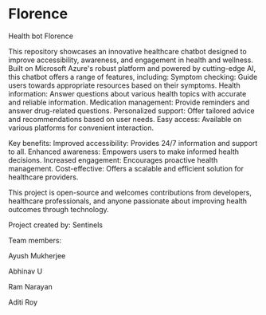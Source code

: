 # Florence
Health bot Florence

This repository showcases an innovative healthcare chatbot designed to improve accessibility, awareness, and engagement in health and wellness. Built on Microsoft Azure's robust platform and powered by cutting-edge AI, this chatbot offers a range of features, including:
Symptom checking: Guide users towards appropriate resources based on their symptoms.
Health information: Answer questions about various health topics with accurate and reliable information.
Medication management: Provide reminders and answer drug-related questions.
Personalized support: Offer tailored advice and recommendations based on user needs.
Easy access: Available on various platforms for convenient interaction.

Key benefits:
Improved accessibility: Provides 24/7 information and support to all.
Enhanced awareness: Empowers users to make informed health decisions.
Increased engagement: Encourages proactive health management.
Cost-effective: Offers a scalable and efficient solution for healthcare providers.

This project is open-source and welcomes contributions from developers, healthcare professionals, and anyone passionate about improving health outcomes through technology.

Project created by: Sentinels


Team members:


Ayush Mukherjee


Abhinav U


Ram Narayan


Aditi Roy
